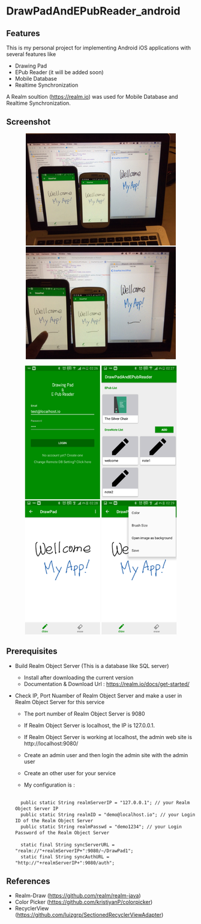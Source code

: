 # DrawPadAndEPubReader_android

## Features

This is my personal project for implementing Android iOS applications with several features like
- Drawing Pad
- EPub Reader (it will be added soon)
- Mobile Database
- Realtime Synchronization

A Realm soultion (https://realm.io) was used for Mobile Database and Realtime Synchronization. 

## Screenshot

<p align="center">
  <img src="screenshot/ApplicaionsCapture_1.jpg" width="400"/>
  <img src="screenshot/ApplicaionsCapture_2.jpg" width="400"/>
</p>
<p align="center">
  <img src="screenshot/Screenshot_1.png" width="200"/>
  <img src="screenshot/Screenshot_2.png" width="200"/>
  <img src="screenshot/Screenshot_3.png" width="200"/>
  <img src="screenshot/Screenshot_4.png" width="200"/>
</p>

## Prerequisites

- Build Realm Object Server (This is a database like SQL server) 
  * Install after downloading the current version 
  * Documentation & Download Url : https://realm.io/docs/get-started/

- Check IP, Port Nuamber of Realm Object Server and make a user in Realm Object Server for this service
  * The port number of Realm Object Server is 9080 
  * If Realm Object Server is localhost, the IP is 127.0.0.1.
  * If Realm Object Server is working at localhost, the admin web site is http://localhost:9080/
  * Create an admin user and then login the admin site with the admin user 
  * Create an other user for your service 
  
  * My configuration is :
  <pre><code>
    public static String realmServerIP = "127.0.0.1"; // your Realm Object Server IP
    public static String realmID = "demo@localhost.io"; // your Login ID of the Realm Object Server
    public static String realmPasswd = "demo1234"; // your Login Password of the Realm Object Server
    
    static final String syncServerURL = "realm://"+realmServerIP+":9080/~/DrawPad1";
    static final String syncAuthURL = "http://"+realmServerIP+":9080/auth";
  </code></pre>

## References

- Realm-Draw (https://github.com/realm/realm-java)
- Color Picker (https://github.com/kristiyanP/colorpicker)
- RecyclerView (https://github.com/luizgrp/SectionedRecyclerViewAdapter)
